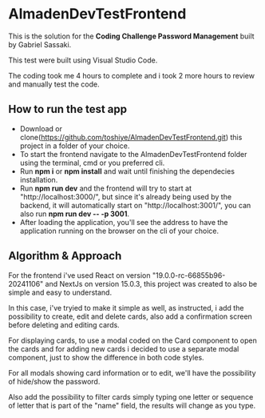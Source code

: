 # AlmadenDevTestFrontend
This is the solution for the **Coding Challenge Password Management** built by Gabriel Sassaki.

This test were built using Visual Studio Code.

The coding took me 4 hours to complete and i took 2 more hours to review and manually test the code.

## How to run the test app

 - Download or clone(https://github.com/toshiye/AlmadenDevTestFrontend.git) this project in a folder of your choice.
 - To start the frontend navigate to the AlmadenDevTestFrontend folder using the terminal, cmd or you preferred cli.
 - Run **npm i** or **npm install** and wait until finishing the dependecies installation.
 - Run **npm run dev** and the frontend will try to start at "http://localhost:3000/", but since it's already being used by the backend, it will automatically start on "http://localhost:3001/", you can also run **npm run dev -- -p 3001**.
 - After loading the application, you'll see the address to have the application running on the browser on the cli of your choice.

## Algorithm & Approach
For the frontend i've used React on version "19.0.0-rc-66855b96-20241106" and NextJs on version 15.0.3, this project was created to also be simple and easy to understand.

In this case, i've tryied to make it simple as well, as instructed, i add the possibility to create, edit and delete cards, also add a confirmation screen before deleting and editing cards.

For displaying cards, to use a modal coded on the Card component to open the cards and for adding new cards i decided to use a separate modal component, just to show the difference in both code styles.

For all modals showing card information or to edit, we'll have the possibility of hide/show the password.

Also add the possibility to filter cards simply typing one letter or sequence of letter that is part of the "name" field, the results will change as you type.